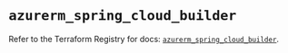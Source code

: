 # `azurerm_spring_cloud_builder`

Refer to the Terraform Registry for docs: [`azurerm_spring_cloud_builder`](https://registry.terraform.io/providers/hashicorp/azurerm/4.19.0/docs/resources/spring_cloud_builder).
